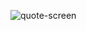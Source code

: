 ![quote-screen](https://github.com/Prince-Narola-007/quote-generator/assets/132478336/25340f28-046b-401e-ac02-cb9dec85d3ca)

